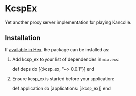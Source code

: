 # KcspEx

Yet another proxy server implementation for playing Kancolle.

## Installation

If [available in Hex](https://hex.pm/docs/publish), the package can be installed as:

  1. Add kcsp_ex to your list of dependencies in `mix.exs`:

        def deps do
          [{:kcsp_ex, "~> 0.0.1"}]
        end

  2. Ensure kcsp_ex is started before your application:

        def application do
          [applications: [:kcsp_ex]]
        end
